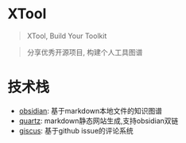 # XTool

> XTool, Build Your Toolkit

> 分享优秀开源项目, 构建个人工具图谱

# 技术栈
* [obsidian](https://obsidian.md/): 基于markdown本地文件的知识图谱
* [quartz](https://github.com/jackyzha0/quartz): markdown静态网站生成,支持obsidian双链
* [giscus](https://giscus.app/zh-CN): 基于github issue的评论系统
